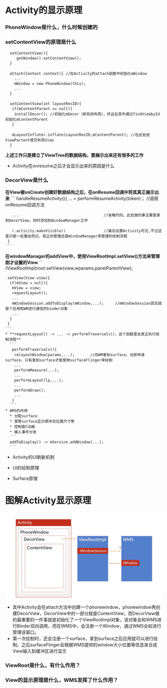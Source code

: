 # Activity的显示原理
### PhoneWindow是什么，什么时候创建的
### setContentView的原理是什么
  ```
    setContentView(){
       getWindow().setContentView();
    }
    
    attach(Context context){ //在Activity的attach函数中初始化mWindow
      ...
      mWindow = new PhoneWindow(this);
      ...
    }
    
    setContentView(int layoutResID){
     if(mContentParent == null){
      installDecor(); //初始化mDecor（即系统布局），并且在其中通过findViewbyId初始化mContentParent
     }
     
     mLayoutInflater.inflate(LayoutResID,mContentParent); //在此处给ViewPartent填充布局View
    }
  ```
  **上述工作只是建立了ViewTree的数据结构，要展示出来还有很多的工作**
  * Activity在onresume之后才会显示出来的原因是什么
### DecorView是什么
 **在View被onCreate创建好数据结构之后，在onResume回调中将其真正展示出来**
    ```
     handleResumeActivity(){
       ... = performResumeActivity(token)；      //调用onResume回调方法
       
       ...                                      //省略代码，此处做的事主要是拿到DecorView，同时添加到WindowManager之中
       
       r.acticity.makeVisible()                 //最后设置Activity可见,不过这里只是一些重绘而已，真正的管理还是WindowManager来管理的绘制流程
     }
    ```
**在windowManager的addView中，使用ViewRootImpl.setView()方法来管理刚才设置的View**
    ```
     (ViewRootImpl)root.setView(view,wparams,panelParentView);
     
     setView(View view){
      if(mView = null){
       mView = view;
       requestLayout();
       ...
       mWindowSession.addToDisplay(mWindow,...);     //mWindowSession其实就是个应用和WM进行通信的binder对象
       ...
      }
     }
    ```
    * **requestLayout() -> ... -> performTraversals()，这个函数里会真正执行绘制流程**
      ```
       performTraversals(){
        relayoutWindow(params,...);       //向WM拿到surface，也即申请surface，只有拿到surface才能使用surfaceFlinger来绘制
        ...
        performMeasure(...);
        ...
        performLayout(lp,...);
        ...
        performDraw();
        ...
       }
      ```
    * WMS的作用
      * 分配surface
      * 掌管surface显示顺序及位置尺寸等
      * 控制窗C动画
      * 输入事件分发
      ```
      addToDisplay() -> mService.addWindow(...);
      ```
    

* Activity的UI刷新机制


* UI的绘制原理


* Surface原理


# 图解Activity显示原理
![image](https://github.com/SilenceWeak/Framework/blob/main/Pic/Activity%E6%98%BE%E7%A4%BA%E5%8E%9F%E7%90%86.jpg)
* 其中Activity会在attach方法中创建一个phonewindow，phonewindow再创建DecorView，DecorView中的一部分就是ContentView，而DecorView做的最重要的一件事就是初始化了一个ViewRootImpl对象，该对象会和WMS进行Binder双向调用，而在WMS中，会注册一个Window，通过WMS全权进行管理该窗口。
* 第一次绘制时，还会注册一个surface，拿到surface之后应用就可以进行绘制，之后surfaceFlinger会根据WMS提供的window大小位置等信息来合成View输入到缓冲区进行显示

### ViewRoot是什么，有什么作用？
### View的显示原理是什么，WMS发挥了什么作用？
